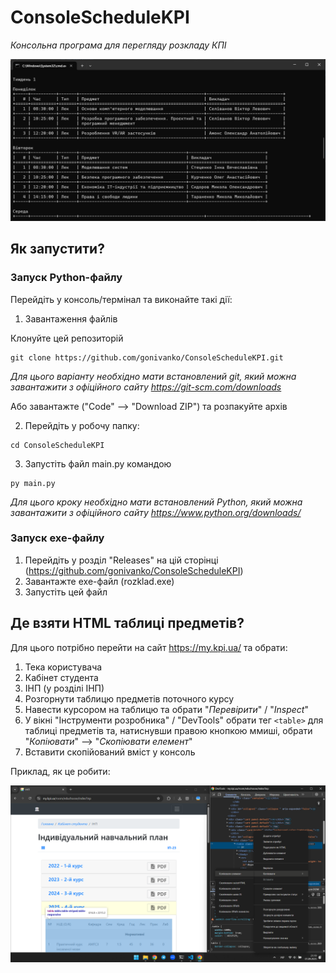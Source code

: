 # ConsoleScheduleKPI
*Консольна програма для перегляду розкладу КПІ*

![Приклад розкладу](images/program_screenshot.png)

## Як запустити?

### Запуск Python-файлу 

Перейдіть у консоль/термінал та виконайте такі дії:

1. Завантаження файлів 

Клонуйте цей репозиторій

``` console
git clone https://github.com/gonivanko/ConsoleScheduleKPI.git
```

*Для цього варіанту необхідно мати встановлений git, який можна завантажити з офіційного сайту https://git-scm.com/downloads*

Або завантажте ("Code" --> "Download ZIP") та розпакуйте архів

2. Перейдіть у робочу папку:

``` console
cd ConsoleScheduleKPI
```

3. Запустіть файл main.py командою

``` console
py main.py
```

*Для цього кроку необхідно мати встановлений Python, який можна завантажити з офіційного сайту https://www.python.org/downloads/*

### Запуск exe-файлу

1. Перейдіть у розділ "Releases" на цій сторінці (https://github.com/gonivanko/ConsoleScheduleKPI)
2. Завантажте exe-файл (rozklad.exe)
3. Запустіть цей файл

## Де взяти HTML таблиці предметів?

Для цього потрібно перейти на сайт https://my.kpi.ua/ та обрати:

1. Тека користувача
2. Кабінет студента
3. ІНП (у розділі ІНП)
4. Розгорнути таблицю предметів поточного курсу
5. Навести курсором на таблицю та обрати "*Перевірити*" / "*Inspect*"
6. У вікні "Інструменти розробника" / "DevTools" обрати тег ```<table>``` для таблиці предметів та, натиснувши правою кнопкою ммиші, обрати "*Копіювати*" --> "*Скопіювати елемент*"
7. Вставити скопійований вміст у консоль

Приклад, як це робити:

![Таблиця предметів та інструменти розробника](images/subjects_html_table_example.png)